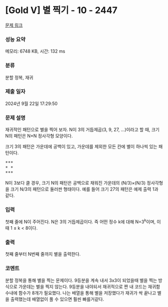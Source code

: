 # [Gold V] 별 찍기 - 10 - 2447 

[문제 링크](https://www.acmicpc.net/problem/2447) 

### 성능 요약

메모리: 6748 KB, 시간: 132 ms

### 분류

분할 정복, 재귀

### 제출 일자

2024년 9월 22일 17:29:50

### 문제 설명

<p>재귀적인 패턴으로 별을 찍어 보자. N이 3의 거듭제곱(3, 9, 27, ...)이라고 할 때, 크기 N의 패턴은 N×N 정사각형 모양이다.</p>

<p>크기 3의 패턴은 가운데에 공백이 있고, 가운데를 제외한 모든 칸에 별이 하나씩 있는 패턴이다.</p>

<pre>***
* *
***</pre>

<p>N이 3보다 클 경우, 크기 N의 패턴은 공백으로 채워진 가운데의 (N/3)×(N/3) 정사각형을 크기 N/3의 패턴으로 둘러싼 형태이다. 예를 들어 크기 27의 패턴은 예제 출력 1과 같다.</p>

### 입력 

 <p>첫째 줄에 N이 주어진다. N은 3의 거듭제곱이다. 즉 어떤 정수 k에 대해 N=3<sup>k</sup>이며, 이때 1 ≤ k < 8이다.</p>

### 출력 

 <p>첫째 줄부터 N번째 줄까지 별을 출력한다.</p>

### 코멘트

 <p>분할 정복을 통해 별을 찍는 문제이다. 9등분을 계속 내서 3x3이 되었을때 별을 찍는 방식으로 가운데는 별을 찍지 않는다. 9등분을 내야되서 재귀적으로 짠 내 코드는 재귀함수내에 함수가 8개가 필요했다. 나는 배열을 통해 별을 저장했다가 재귀가 싹 끝나고 별을 출력했는데 배열없이 풀 수 있으면 훨씬 빠를거같다.</p>
